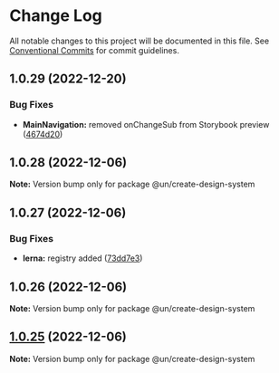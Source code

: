 # Change Log

All notable changes to this project will be documented in this file.
See [Conventional Commits](https://conventionalcommits.org) for commit guidelines.

## 1.0.29 (2022-12-20)


### Bug Fixes

* **MainNavigation:** removed onChangeSub from Storybook preview ([4674d20](https://github.com/un-core/designsystem/commit/4674d20af9c1c9f7dcae21236f5d3c985b53d59d))





## 1.0.28 (2022-12-06)

**Note:** Version bump only for package @un/create-design-system





## 1.0.27 (2022-12-06)


### Bug Fixes

* **lerna:** registry added ([73dd7e3](https://github.com/un-core/designsystem/commit/73dd7e367e91bc1a372aa7e3f841f7f24a1b6934))





## 1.0.26 (2022-12-06)

**Note:** Version bump only for package @un/create-design-system





## [1.0.25](https://github.com/un-core/designsystem/compare/@un/create-design-system@1.0.24...@un/create-design-system@1.0.25) (2022-12-06)

**Note:** Version bump only for package @un/create-design-system
